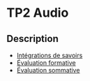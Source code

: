 # TP2 <!-- varexp:begin BLOC2 -->Audio<!-- varexp:end -->

## Description

* [Intégrations de savoirs](../../03-savoirs/02/ )
* [Évaluation formative](../../04-evaluations/formatives/02/README.md )
* [Évaluation sommative](../../04-evaluations/sommatives/02/README.md)
